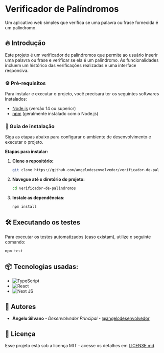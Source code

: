 # Verificador de Palíndromos

Um aplicativo web simples que verifica se uma palavra ou frase fornecida é um palíndromo.

## 🔥 Introdução

Este projeto é um verificador de palíndromos que permite ao usuário inserir uma palavra ou frase e verificar se ela é um palíndromo. As funcionalidades incluem um histórico das verificações realizadas e uma interface responsiva.

### ⚙️ Pré-requisitos

Para instalar e executar o projeto, você precisará ter os seguintes softwares instalados:

- [Node.js](https://nodejs.org/) (versão 14 ou superior)
- [npm](https://www.npmjs.com/) (geralmente instalado com o Node.js)

### 🔨 Guia de instalação

Siga as etapas abaixo para configurar o ambiente de desenvolvimento e executar o projeto.

**Etapas para instalar:**

1. **Clone o repositório:**
   ```bash
   git clone https://github.com/angelodesenvolvedor/verificador-de-palindromos.git
   ```

2. **Navegue até o diretório do projeto:**
   ```bash
   cd verificador-de-palindromos
   ```

3. **Instale as dependências:**
   ```bash
   npm install
   ```

## 🛠️ Executando os testes

Para executar os testes automatizados (caso existam), utilize o seguinte comando:

```bash
npm test
```

## 📦 Tecnologias usadas:

* ![TypeScript](https://img.shields.io/badge/typescript-%23007ACC.svg?style=for-the-badge&logo=typescript&logoColor=white)
* ![React](https://img.shields.io/badge/react-%2320232a.svg?style=for-the-badge&logo=react&logoColor=%2361DAFB)
* ![Next JS](https://img.shields.io/badge/Next-black?style=for-the-badge&logo=next.js&logoColor=white)


## 👷 Autores

* **Ângelo Silvano** - *Desenvolvedor Principal* - [@angelodesenvolvedor](https://github.com/angelodesenvolvedor)

## 📄 Licença

Esse projeto está sob a licença MIT - acesse os detalhes em [LICENSE.md](https://github.com/angelodesenvolvedor/verificador-de-palindromos/blob/main/LICENSE).

